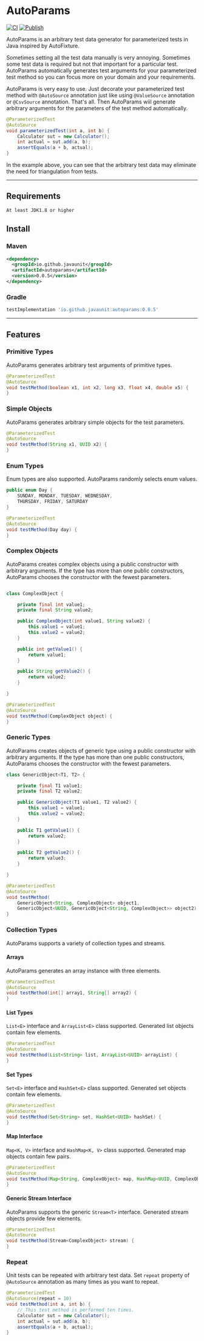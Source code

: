 # AutoParams

[![CI](https://github.com/JavaUnit/AutoParams/actions/workflows/ci.yml/badge.svg)](https://github.com/JavaUnit/AutoParams/actions/workflows/ci.yml)
[![Publish](https://github.com/JavaUnit/AutoParams/actions/workflows/publish.yml/badge.svg)](https://github.com/JavaUnit/AutoParams/actions/workflows/publish.yml)

AutoParams is an arbitrary test data generator for parameterized tests in Java inspired by AutoFixture.

Sometimes setting all the test data manually is very annoying. Sometimes some test data is required but not that important for a particular test. AutoParams automatically generates test arguments for your parameterized test method so you can focus more on your domain and your requirements.

AutoParams is very easy to use. Just decorate your parameterized test method with `@AutoSource` annotation just like using `@ValueSource` annotation or `@CsvSource` annotation. That's all. Then AutoParams wiil generate arbitrary arguments for the parameters of the test method automatically.

```java
@ParameterizedTest
@AutoSource
void parameterizedTest(int a, int b) {
    Calculator sut = new Calculator();
    int actual = sut.add(a, b);
    assertEquals(a + b, actual);
}
```

In the example above, you can see that the arbitrary test data may eliminate the need for triangulation from tests.

---

## Requirements
```text
At least JDK1.8 or higher
```

## Install

### Maven

```xml
<dependency>
  <groupId>io.github.javaunit</groupId>
  <artifactId>autoparams</artifactId>
  <version>0.0.5</version>
</dependency>
```

### Gradle

```groovy
testImplementation 'io.github.javaunit:autoparams:0.0.5'
```

---

## Features

### Primitive Types

AutoParams generates arbitrary test arguments of primitive types.

```java
@ParameterizedTest
@AutoSource
void testMethod(boolean x1, int x2, long x3, float x4, double x5) {
}
```

### Simple Objects

AutoParams generates arbitrary simple objects for the test parameters.

```java
@ParameterizedTest
@AutoSource
void testMethod(String x1, UUID x2) {
}
```

### Enum Types

Enum types are also supported. AutoParams randomly selects enum values.

```java
public enum Day {
    SUNDAY, MONDAY, TUESDAY, WEDNESDAY,
    THURSDAY, FRIDAY, SATURDAY
}

@ParameterizedTest
@AutoSource
void testMethod(Day day) {
}
```

### Complex Objects

AutoParams creates complex objects using a public constructor with arbitrary arguments. If the type has more than one public constructors, AutoParams chooses the constructor with the fewest parameters.

```java

class ComplexObject {

    private final int value1;
    private final String value2;

    public ComplexObject(int value1, String value2) {
        this.value1 = value1;
        this.value2 = value2;
    }

    public int getValue1() {
        return value1;
    }

    public String getValue2() {
        return value2;
    }

}

@ParameterizedTest
@AutoSource
void testMethod(ComplexObject object) {
}
```

### Generic Types

AutoParams creates objects of generic type using a public constructor with arbitrary arguments. If the type has more than one public constructors, AutoParams chooses the constructor with the fewest parameters.

```java
class GenericObject<T1, T2> {

    private final T1 value1;
    private final T2 value2;

    public GenericObject(T1 value1, T2 value2) {
        this.value1 = value1;
        this.value2 = value2;
    }

    public T1 getValue1() {
        return value2;
    }

    public T2 getValue2() {
        return value3;
    }

}

@ParameterizedTest
@AutoSource
void testMethod(
    GenericObject<String, ComplexObject> object1,
    GenericObject<UUID, GenericObject<String, ComplexObject>> object2) {
}
```

### Collection Types

AutoParams supports a variety of collection types and streams.

#### Arrays

AutoParams generates an array instance with three elements.

```java
@ParameterizedTest
@AutoSource
void testMethod(int[] array1, String[] array2) {
}
```

#### List Types

`List<E>` interface and `ArrayList<E>` class supported. Generated list objects contain few elements.

```java
@ParameterizedTest
@AutoSource
void testMethod(List<String> list, ArrayList<UUID> arrayList) {
}
```

#### Set Types

`Set<E>` interface and `HashSet<E>` class supported. Generated set objects contain few elements.

```java
@ParameterizedTest
@AutoSource
void testMethod(Set<String> set, HashSet<UUID> hashSet) {
}
```

#### Map Interface

`Map<K, V>` interface and `HashMap<K, V>` class supported. Generated map objects contain few pairs.

```java
@ParameterizedTest
@AutoSource
void testMethod(Map<String, ComplexObject> map, HashMap<UUID, ComplexObject> hashMap) {
}
```

#### Generic Stream Interface

AutoParams supports the generic `Stream<T>` interface. Generated stream objects provide few elements.

```java
@ParameterizedTest
@AutoSource
void testMethod(Stream<ComplexObject> stream) {
}
```

### Repeat

Unit tests can be repeated with arbitrary test data. Set `repeat` property of `@AutoSource` annotation as many times as you want to repeat.

```java
@ParameterizedTest
@AutoSource(repeat = 10)
void testMethod(int a, int b) {
    // This test method is performed ten times.
    Calculator sut = new Calculator();
    int actual = sut.add(a, b);
    assertEquals(a + b, actual);
}
```

